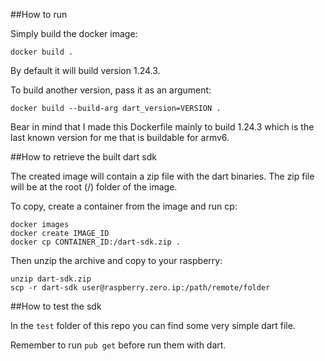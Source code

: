 ##How to run

Simply build the docker image:
```
docker build .
```

By default it will build version 1.24.3.

To build another version, pass it as an argument:
```
docker build --build-arg dart_version=VERSION .
```

Bear in mind that I made this Dockerfile mainly to build 1.24.3 which is the last known version for me that is buildable for armv6.

##How to retrieve the built dart sdk

The created image will contain a zip file with the dart binaries. The zip file will be at the root (/) folder of the image.

To copy, create a container from the image and run cp:
```
docker images
docker create IMAGE_ID
docker cp CONTAINER_ID:/dart-sdk.zip .
```

Then unzip the archive and copy to your raspberry:
```
unzip dart-sdk.zip
scp -r dart-sdk user@raspberry.zero.ip:/path/remote/folder 
```

##How to test the sdk

In the `test` folder of this repo you can find some very simple dart file.

Remember to run `pub get` before run them with dart.

